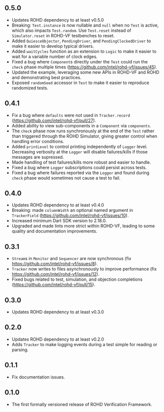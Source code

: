 ## 0.5.0

- Updates ROHD dependency to at least v0.5.0
- Breaking: `Test.instance` is now nullable and `null` when no `Test` is active, which also impacts `Test.random`. Use `Test.reset` instead of `Simulator.reset` in ROHD-VF testbenches to reset.
- Added `QuiesceObjector`, `PendingDriver`, and `PendingClockedDriver` to make it easier to develop typical drivers.
- Added `waitCycles` function as an extension to `Logic` to make it easier to wait for a variable number of clock edges.
- Fixed a bug where `Component`s directly under the `Test` could run the `check` phase multiple times (<https://github.com/intel/rohd-vf/issues/45>).
- Updated the example, leveraging some new APIs in ROHD-VF and ROHD and demonstrating best practices.
- Exposed `randomSeed` accessor in `Test` to make it easier to reproduce randomized tests.

## 0.4.1

- Fix a bug where `defaults` were not used in `Tracker.record` (<https://github.com/intel/rohd-vf/pull/27>).
- Added ability to view sub-components in a `Component` via `components`.
- The `check` phase now runs synchronously at the end of the `Test` rather than triggered through the ROHD Simulator, giving greater control when handling error conditions.
- Added `printLevel` to control printing independently of `Logger` level.  Decreasing verbosity at the `Logger` will disable failures/kills if those messages are supressed.
- Made handling of test failures/kills more robust and easier to handle.
- Fixed a bug where `Logger` subscriptions could persist across tests.
- Fixed a bug where failures reported via the `Logger` and found during `check` phase would sometimes not cause a test to fail.

## 0.4.0

- Updates ROHD dependency to at least v0.4.0
- Breaking: made `columnWidth` an optional named argument in `TrackerField` (<https://github.com/intel/rohd-vf/issues/10>).
- Increased minimum Dart SDK version to 2.18.0.
- Upgraded and made lints more strict within ROHD-VF, leading to some quality and documentation improvements.

## 0.3.1

- `Stream`s in `Monitor` and `Sequencer` are now synchronous (fix <https://github.com/intel/rohd-vf/issues/8>).
- `Tracker` now writes to files asynchronously to improve performance (fix <https://github.com/intel/rohd-vf/issues/12>).
- Fixed bugs related to test, simulation, and objection completions (<https://github.com/intel/rohd-vf/pull/15>).

## 0.3.0

- Updates ROHD dependency to at least v0.3.0

## 0.2.0

- Updates ROHD dependency to at least v0.2.0
- Adds `Tracker` to make logging events during a test simple for reading or parsing.

## 0.1.1

- Fix documentation issues.

## 0.1.0

- The first formally versioned release of ROHD Verification Framework.
